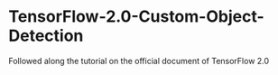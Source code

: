 # TensorFlow-2.0-Custom-Object-Detection
Followed along the tutorial on the official document of TensorFlow 2.0
